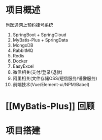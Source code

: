 # 项目概述
尚医通网上预约挂号系统
1. SpringBoot + SpringCloud
2. MyBatis-Plus + SpringData
3. MongoDB
4. RabbitMQ
5. Redis
6. Docker
7. EasyExcel
8. 微信相关(支付/登录/退款)
9. 阿里相关(文件存储OSS/短信服务/镜像服务)
10. 前端技术(Vue/Element-ui/NPM/Babel)

# [[MyBatis-Plus]] 回顾

# 项目搭建
